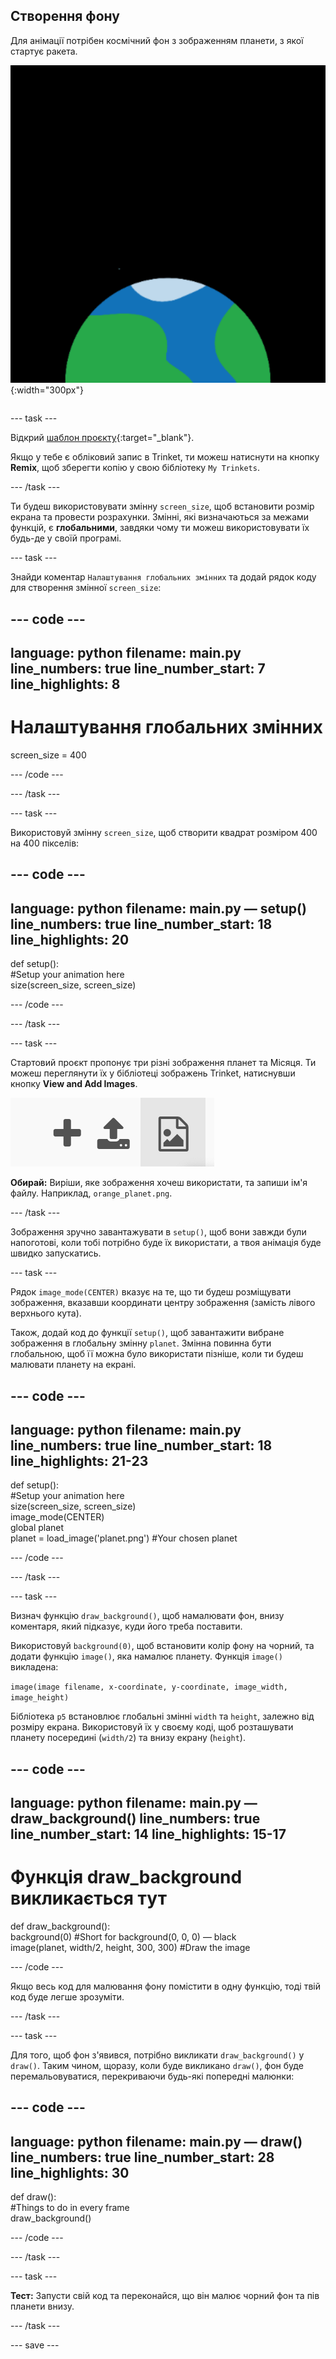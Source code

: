 ## Створення фону

<div style="display: flex; flex-wrap: wrap">
<div style="flex-basis: 200px; flex-grow: 1; margin-right: 15px;">
Для анімації потрібен космічний фон з зображенням планети, з якої стартує ракета.
</div>
<div>

![Планета на чорному фоні.](images/step_2.png){:width="300px"}

</div>
</div>

--- task ---

Відкрий [шаблон проєкту](https://trinket.io/python/f2199f5a8c){:target="_blank"}.

Якщо у тебе є обліковий запис в Trinket, ти можеш натиснути на кнопку **Remix**, щоб зберегти копію у свою бібліотеку `My Trinkets`.

--- /task ---

Ти будеш використовувати змінну `screen_size`, щоб встановити розмір екрана та провести розрахунки. Змінні, які визначаються за межами функцій, є **глобальними**, завдяки чому ти можеш використовувати їх будь-де у своїй програмі.

--- task ---

Знайди коментар `Налаштування глобальних змінних` та додай рядок коду для створення змінної `screen_size`:

--- code ---
---
language: python filename: main.py line_numbers: true line_number_start: 7
line_highlights: 8
---

# Налаштування глобальних змінних
screen_size = 400

--- /code ---

--- /task ---

--- task ---

Використовуй змінну `screen_size`, щоб створити квадрат розміром 400 на 400 пікселів:

--- code ---
---
language: python filename: main.py — setup() line_numbers: true line_number_start: 18
line_highlights: 20
---

def setup():   
#Setup your animation here   
size(screen_size, screen_size)


--- /code ---

--- /task ---

--- task ---

Стартовий проєкт пропонує три різні зображення планет та Місяця. Ти можеш переглянути їх у бібліотеці зображень Trinket, натиснувши кнопку **View and Add Images**.

![Символ "плюс", символ "завантажити" та символ "зображення". Символ "зображення" підсвічується.](images/trinket_image.png)

**Обирай:** Виріши, яке зображення хочеш використати, та запиши ім'я файлу. Наприклад, `orange_planet.png`.

--- /task ---

Зображення зручно завантажувати в `setup()`, щоб вони завжди були напоготові, коли тобі потрібно буде їх використати, а твоя анімація буде швидко запускатись.

--- task ---

Рядок `image_mode(CENTER)` вказує на те, що ти будеш розміщувати зображення, вказавши координати центру зображення (замість лівого верхнього кута).

Також, додай код до функції `setup()`, щоб завантажити вибране зображення в глобальну змінну `planet`. Змінна повинна бути глобальною, щоб її можна було використати пізніше, коли ти будеш малювати планету на екрані.

--- code ---
---
language: python filename: main.py line_numbers: true line_number_start: 18
line_highlights: 21-23
---

def setup():   
#Setup your animation here   
size(screen_size, screen_size)   
image_mode(CENTER)   
global planet   
planet = load_image('planet.png') #Your chosen planet


--- /code ---

--- /task ---

--- task ---

Визнач функцію `draw_background()`, щоб намалювати фон, внизу коментаря, який підказує, куди його треба поставити.

Використовуй `background(0)`, щоб встановити колір фону на чорний, та додати функцію `image()`, яка намалює планету. Функція `image()` викладена:

`image(image filename, x-coordinate, y-coordinate, image_width, image_height)`

Бібліотека `p5` встановлює глобальні змінні `width` та `height`, залежно від розміру екрана. Використовуй їх у своєму коді, щоб розташувати планету посередині (`width/2`) та внизу екрану (`height`).

--- code ---
---
language: python filename: main.py — draw_background() line_numbers: true line_number_start: 14
line_highlights: 15-17
---

# Функція draw_background викликається тут
def draw_background():   
background(0) #Short for background(0, 0, 0) — black    
image(planet, width/2, height, 300, 300) #Draw the image


--- /code ---

Якщо весь код для малювання фону помістити в одну функцію, тоді твій код буде легше зрозуміти.

--- /task ---

--- task ---

Для того, щоб фон з'явився, потрібно викликати `draw_background()` у `draw()`. Таким чином, щоразу, коли буде викликано `draw()`, фон буде перемальовуватися, перекриваючи будь-які попередні малюнки:

--- code ---
---
language: python filename: main.py — draw() line_numbers: true line_number_start: 28
line_highlights: 30
---

def draw():   
#Things to do in every frame    
draw_background()

--- /code ---

--- /task ---

--- task ---

**Тест:** Запусти свій код та переконайся, що він малює чорний фон та пів планети внизу.

--- /task ---

--- save ---
